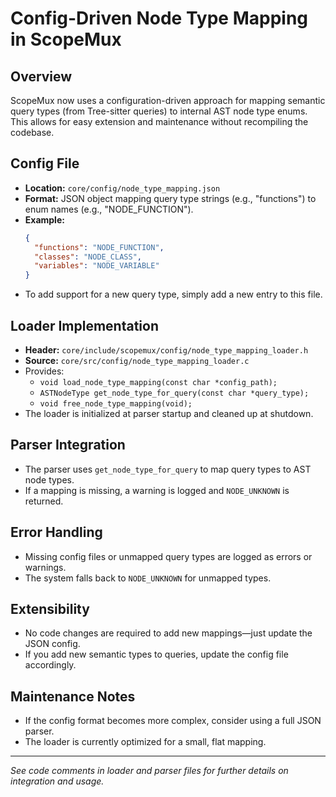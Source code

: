 # Config-Driven Node Type Mapping in ScopeMux

## Overview
ScopeMux now uses a configuration-driven approach for mapping semantic query types (from Tree-sitter queries) to internal AST node type enums. This allows for easy extension and maintenance without recompiling the codebase.

## Config File
- **Location:** `core/config/node_type_mapping.json`
- **Format:** JSON object mapping query type strings (e.g., "functions") to enum names (e.g., "NODE_FUNCTION").
- **Example:**
  ```json
  {
    "functions": "NODE_FUNCTION",
    "classes": "NODE_CLASS",
    "variables": "NODE_VARIABLE"
  }
  ```
- To add support for a new query type, simply add a new entry to this file.

## Loader Implementation
- **Header:** `core/include/scopemux/config/node_type_mapping_loader.h`
- **Source:** `core/src/config/node_type_mapping_loader.c`
- Provides:
  - `void load_node_type_mapping(const char *config_path);`
  - `ASTNodeType get_node_type_for_query(const char *query_type);`
  - `void free_node_type_mapping(void);`
- The loader is initialized at parser startup and cleaned up at shutdown.

## Parser Integration
- The parser uses `get_node_type_for_query` to map query types to AST node types.
- If a mapping is missing, a warning is logged and `NODE_UNKNOWN` is returned.

## Error Handling
- Missing config files or unmapped query types are logged as errors or warnings.
- The system falls back to `NODE_UNKNOWN` for unmapped types.

## Extensibility
- No code changes are required to add new mappings—just update the JSON config.
- If you add new semantic types to queries, update the config file accordingly.

## Maintenance Notes
- If the config format becomes more complex, consider using a full JSON parser.
- The loader is currently optimized for a small, flat mapping.

---

*See code comments in loader and parser files for further details on integration and usage.*
